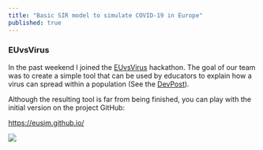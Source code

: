 ```yaml
---
title: "Basic SIR model to simulate COVID-19 in Europe"
published: true
---
```


### EUvsVirus

In the past weekend I joined the [EUvsVirus](https://euvsvirus.org/) hackathon. The goal of our
team was to create a simple tool that can be used by educators to explain how a virus can spread
within a population (See the [DevPost](https://devpost.com/software/political-policies-effect-on-covid-19-spread-inside-the-eu-uamhdv)). 

Although the resulting tool is far from being finished, you can play with 
the initial version on the project GitHub:

<https://eusim.github.io/>

![](https://raw.githubusercontent.com/michelmake/michelmake.github.io/graphics/screen-capt.gif)




